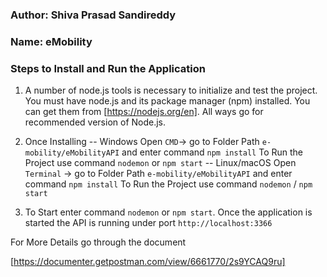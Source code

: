 ### Author: Shiva Prasad Sandireddy
### Name: eMobility

### Steps to Install and Run the Application

1) A number of node.js tools is necessary to initialize and test the project. You must have node.js and its package manager (npm) installed. You can get them from  [https://nodejs.org/en]. All ways go for recommended version of Node.js. 
2) Once Installing 
    -- Windows
        Open `CMD`-> go to Folder Path `e-mobility/eMobilityAPI` and enter command `npm install`
        To Run the Project use command `nodemon` or `npm start`
    -- Linux/macOS
        Open `Terminal` -> go to Folder Path `e-mobility/eMobilityAPI` and enter command `npm install`
        To Run the Project use command `nodemon` / `npm start`

3) To Start enter command `nodemon` or `npm start`. Once the application is started the API is running under port `http://localhost:3366`


For More Details go through the document

[https://documenter.getpostman.com/view/6661770/2s9YCAQ9ru]

